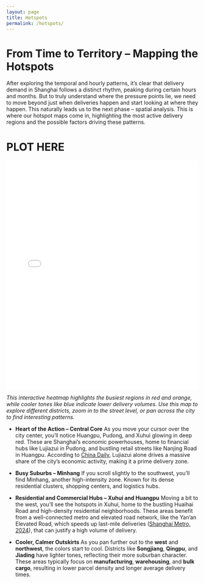 ```yaml
---
layout: page
title: Hotspots
permalink: /hotspots/
---
```


# From Time to Territory – Mapping the Hotspots
After exploring the temporal and hourly patterns, it’s clear that delivery demand in Shanghai follows a distinct rhythm, peaking during certain hours and months. But to truly understand where the pressure points lie, we need to move beyond just when deliveries happen and start looking at where they happen.
This naturally leads us to the next phase – spatial analysis. This is where our hotspot maps come in, highlighting the most active delivery regions and the possible factors driving these patterns. 

# PLOT HERE
<iframe src="/assets/interactive/Hotspot map.html" width="100%" height="600px" style="border:none;"></iframe>


*This interactive heatmap highlights the busiest regions in red and orange, while cooler tones like blue indicate lower delivery volumes. Use this map to explore different districts, zoom in to the street level, or pan across the city to find interesting patterns.*

- **Heart of the Action – Central Core**
As you move your cursor over the city center, you’ll notice Huangpu, Pudong, and Xuhui glowing in deep red. These are Shanghai’s economic powerhouses, home to financial hubs like Lujiazui in Pudong, and bustling retail streets like Nanjing Road in Huangpu. According to [China Daily](https://www.chinadaily.com.cn/a/202308/19/WS64dfb3f4a31035260b81cffa.html), Lujiazui alone drives a massive share of the city’s economic activity, making it a prime delivery zone.

- **Busy Suburbs – Minhang**
If you scroll slightly to the southwest, you’ll find Minhang, another high-intensity zone. Known for its dense residential clusters, shopping centers, and logistics hubs.

- **Residential and Commercial Hubs – Xuhui and Huangpu**
Moving a bit to the west, you’ll see the hotspots in Xuhui, home to the bustling Huaihai Road and high-density residential neighborhoods. These areas benefit from a well-connected metro and elevated road network, like the Yan’an Elevated Road, which speeds up last-mile deliveries ([Shanghai Metro, 2024](https://en.wikipedia.org/wiki/Shanghai_Metro)), that can justify a  high volume of delivery.

- **Cooler, Calmer Outskirts**
As you pan further out to the **west** and **northwest**, the colors start to cool. Districts like **Songjiang**, **Qingpu**, and **Jiading** have lighter tones, reflecting their more suburban character. These areas typically focus on **manufacturing**, **warehousing**, and **bulk cargo**, resulting in lower parcel density and longer average delivery times.
